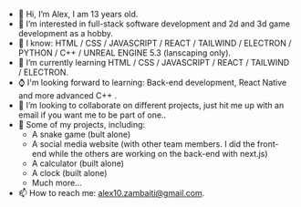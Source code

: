 - 👋 Hi, I’m Alex, I am 13 years old.
- 👀 I’m interested in full-stack software development and 2d and 3d game development as a hobby.
- 🧠 I know: HTML / CSS / JAVASCRIPT / REACT / TAILWIND / ELECTRON / PYTHON / C++ / UNREAL ENGINE 5.3 (lanscaping only).
- 🌱 I’m currently learning HTML / CSS / JAVASCRIPT / REACT / TAILWIND / ELECTRON.
- ⌚ I'm looking forward to learning: Back-end development, React Native and more advanced C++ .
- 💞️ I’m looking to collaborate on different projects, just hit me up with an email if you want me to be part of one..
- 📝 Some of my projects, including:
   -  A snake game (bult alone)
   -  A social media website (with other team members. I did the front-end while the others are working on the back-end with next.js)
   -  A calculator (built alone)
   -  A clock (built alone)
   -  Much more...
- 📫 How to reach me: alex10.zambaiti@gmail.com.

<!---
alex-coder2010/alex-coder2010 is a ✨ special ✨ repository because its `README.md` (this file) appears on your GitHub profile.
You can click the Preview link to take a look at your changes.
--->
